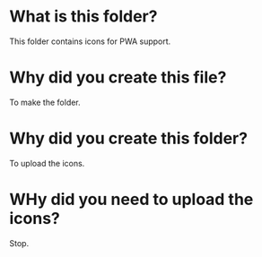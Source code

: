 # What is this folder?
This folder contains icons for PWA support.
# Why did you create this file?
To make the folder.
# Why did you create this folder?
To upload the icons.
# WHy did you need to upload the icons?
Stop.

